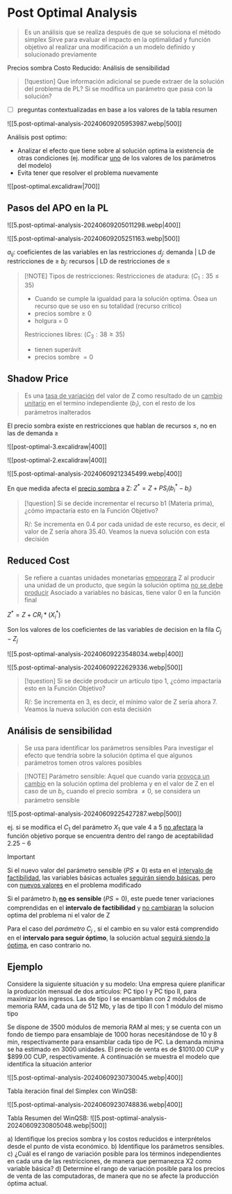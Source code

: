 # Post Optimal Analysis

> Es un análisis que se realiza después de que se soluciona el método simplex
> Sirve para evaluar el impacto en la optimalidad y función objetivo al realizar una modificación a un modelo definido y solucionado previamente


Precios sombra
Costo Reducido: 
Análisis de sensibilidad


> [!question]
> Que información adicional se puede extraer de la solución del problema de PL?
> Si se modifica un parámetro que pasa con la solución?

- [ ] preguntas contextualizadas en base a los valores de la tabla resumen



![[5.post-optimal-analysis-20240609205953987.webp|500]]


Análisis post optimo: 
- Analizar el efecto que tiene sobre al solución optima la existencia de otras condiciones (ej. modificar <u>uno</u> de los valores de los parámetros del modelo)
- Evita tener que resolver el problema nuevamente




![[post-optimal.excalidraw|700]]

## Pasos del APO en la PL
![[5.post-optimal-analysis-20240609205011298.webp|400]]




![[5.post-optimal-analysis-20240609205251163.webp|500]]


$a_{ij}$: coeficientes de las variables en las restricciones
$d_j$: demanda | LD de restricciones de $\ge$
$b_j$: recursos | LD de restricciones de $\le$


> [!NOTE] Tipos de restricciones:
> Restricciones de atadura: ($C_1: 35 \le 35$)
> - Cuando se cumple la igualdad para la solución optima. Ósea un recurso que se uso en su totalidad (recurso critico)
>  - precios sombre$\ge 0$
>  - holgura = 0
>    
>  Restricciones libres: ($C_3: 38 \ge 35$)
>  - tienen superávit
>  - precios sombre $= 0$


## Shadow Price

> Es una <u>tasa de variación</u> del valor de Z como resultado de un <u>cambio unitario</u> en el termino independiente ($b_i$), con el resto de los parámetros inalterados

El precio sombra existe en restricciones que hablan de recursos $\le$, no en las de demanda $\ge$

![[post-optimal-3.excalidraw|400]]


![[post-optimal-2.excalidraw|400]]



![[5.post-optimal-analysis-20240609212345499.webp|400]]


En que medida afecta el <u>precio sombra</u> a Z:     $Z^* = Z + PS_i(b_i^* - b_i)$


> [!question]
> Si se decide incrementar el recurso b1 (Materia prima), ¿cómo impactaría esto en la Función Objetivo? 
> 
> R/: Se incrementa en 0.4 por cada unidad de este recurso, es decir, el valor de Z sería ahora 35.40. Veamos la nueva solución con esta decisión



## Reduced Cost

> Se refiere a cuantas unidades monetarias <u>empeorara</u> Z al producir una unidad de un producto, que según la solución optima <u>no se debe producir</u>
> Asociado a variables no básicas, tiene valor 0 en la función final

$Z^* = Z + CR_i * (X_i^*)$

Son los valores de los coeficientes de las variables de decision en la fila $C_j - Z_j$

![[5.post-optimal-analysis-20240609223548034.webp|400]]


![[5.post-optimal-analysis-20240609222629336.webp|500]]



> [!question]
> Si se decide producir un artículo tipo 1, ¿cómo impactaría esto en la Función Objetivo?
> 
> R/: Se incrementa en 3, es decir, el mínimo valor
> de Z sería ahora 7. Veamos la nueva solución
> con esta decisión



## Análisis de sensibilidad 

> Se usa para identificar los parámetros sensibles
> Para investigar el efecto que tendría sobre la solución óptima el que algunos parámetros tomen otros valores posibles


> [!NOTE] Parámetro sensible: 
> Aquel que cuando varia <u>provoca un cambio</u> en la solución optima del problema y en el valor de Z
> en el caso de un $b_i$, cuando el precio sombra $\ne 0$, se considera un parámetro sensible


![[5.post-optimal-analysis-20240609225427287.webp|500]]

ej. si se modifica el $C_1$ del parámetro $X_1$ que vale 4 a 5 <u>no afectara</u> la función objetivo porque se encuentra dentro del rango de aceptabilidad $2.25 - 6$



> [!important]
> Si el nuevo valor del parámetro sensible ($PS \ne 0$) esta en el <u>intervalo de factibilidad</u>, las variables básicas actuales <u>seguirán siendo básicas</u>, pero con <u>nuevos valores</u> en el problema modificado
> 
> Si el parámetro $b_i$ **<u>no</u> es sensible** ($PS = 0$), este puede tener variaciones comprendidas en el **intervalo de factibilidad** y <u>no cambiaran</u> la solucion optima del problema ni el valor de Z
> 
> Para el caso del *parámetro $C_j$* , si el cambio en su valor está comprendido en el **intervalo para seguir óptimo**, la solución actual <u>seguirá siendo la óptima</u>, en caso contrario no.




## Ejemplo

Considere la siguiente situación y su modelo: Una empresa quiere planificar la producción mensual de dos artículos: PC tipo I y PC tipo II, para maximizar los ingresos. Las de tipo I se ensamblan con 2 módulos de memoria RAM, cada una de 512 Mb, y las de tipo II con 1 módulo del mismo tipo

Se dispone de 3500 módulos de memoria RAM al mes; y se cuenta con un fondo de tiempo para ensamblaje de 1000 horas necesitándose de 10 y 8 min, respectivamente para ensamblar cada tipo de PC. La demanda mínima se ha estimado en 3000 unidades. El precio de venta es de $1010.00 CUP y $899.00 CUP, respectivamente. A continuación se muestra el modelo que identifica la situación anterior

![[5.post-optimal-analysis-20240609230730045.webp|400]]

Tabla iteración final del Simplex con WinQSB:

![[5.post-optimal-analysis-20240609230748836.webp|400]]


Tabla Resumen del WinQSB:
![[5.post-optimal-analysis-20240609230805048.webp|500]]


a) Identifique los precios sombra y los costos reducidos e interprételos desde el punto de vista económico.
b) Identifique los parámetros sensibles. 
c) ¿Cuál es el rango de variación posible para los términos independientes en cada una de las restricciones, de manera que permanezca X2 como variable básica? 
d) Determine el rango de variación posible para los precios de venta de las computadoras, de manera que no se afecte la producción óptima actual.
